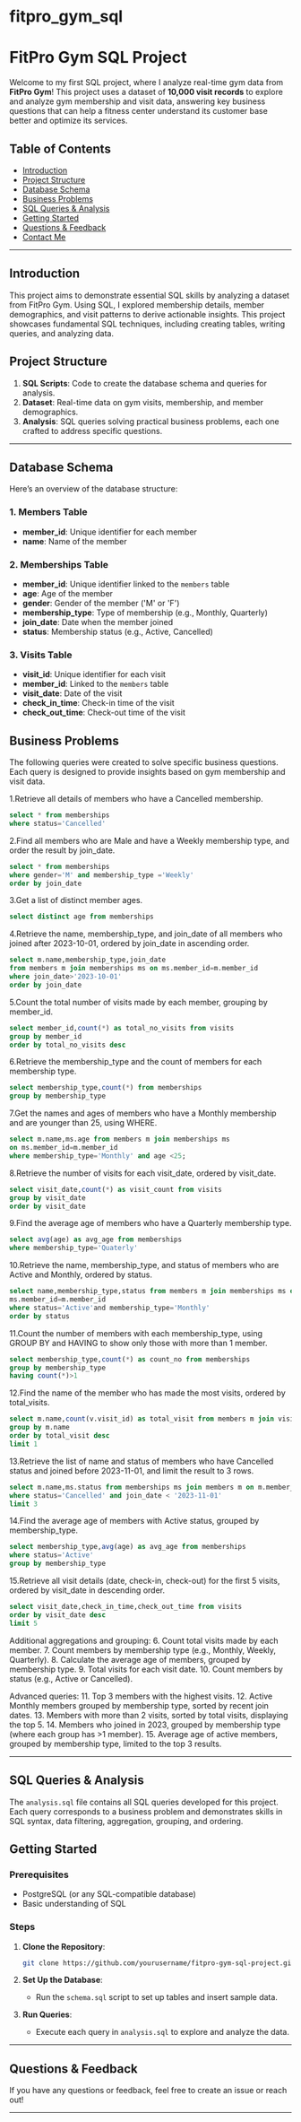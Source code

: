 # fitpro_gym_sql
# FitPro Gym SQL Project

 

Welcome to my first SQL project, where I analyze real-time gym data from **FitPro Gym**! This project uses a dataset of **10,000 visit records** to explore and analyze gym membership and visit data, answering key business questions that can help a fitness center understand its customer base better and optimize its services.

## Table of Contents
- [Introduction](#introduction)
- [Project Structure](#project-structure)
- [Database Schema](#database-schema)
- [Business Problems](#business-problems)
- [SQL Queries & Analysis](#sql-queries--analysis)
- [Getting Started](#getting-started)
- [Questions & Feedback](#questions--feedback)
- [Contact Me](#contact-me)

---

## Introduction

This project aims to demonstrate essential SQL skills by analyzing a dataset from FitPro Gym. Using SQL, I explored membership details, member demographics, and visit patterns to derive actionable insights. This project showcases fundamental SQL techniques, including creating tables, writing queries, and analyzing data.

## Project Structure

1. **SQL Scripts**: Code to create the database schema and queries for analysis.
2. **Dataset**: Real-time data on gym visits, membership, and member demographics.
3. **Analysis**: SQL queries solving practical business problems, each one crafted to address specific questions.

---

## Database Schema

Here’s an overview of the database structure:

### 1. **Members Table**
- **member_id**: Unique identifier for each member
- **name**: Name of the member

### 2. **Memberships Table**
- **member_id**: Unique identifier linked to the `members` table
- **age**: Age of the member
- **gender**: Gender of the member ('M' or 'F')
- **membership_type**: Type of membership (e.g., Monthly, Quarterly)
- **join_date**: Date when the member joined
- **status**: Membership status (e.g., Active, Cancelled)

### 3. **Visits Table**
- **visit_id**: Unique identifier for each visit
- **member_id**: Linked to the `members` table
- **visit_date**: Date of the visit
- **check_in_time**: Check-in time of the visit
- **check_out_time**: Check-out time of the visit

## Business Problems

The following queries were created to solve specific business questions. Each query is designed to provide insights based on gym membership and visit data.

1.Retrieve all details of members who have a Cancelled membership.
```sql
select * from memberships
where status='Cancelled'
```
2.Find all members who are Male and have a Weekly membership type, and order the result by join_date.
```sql
select * from memberships 
where gender='M' and membership_type ='Weekly'
order by join_date
```

3.Get a list of distinct member ages.
```sql
select distinct age from memberships
```

4.Retrieve the name, membership_type, and join_date of all members who joined after 2023-10-01, ordered by join_date in ascending order.
```sql
select m.name,membership_type,join_date 
from members m join memberships ms on ms.member_id=m.member_id
where join_date>'2023-10-01'
order by join_date
```
5.Count the total number of visits made by each member, grouping by member_id.
```sql
select member_id,count(*) as total_no_visits from visits
group by member_id
order by total_no_visits desc
```

6.Retrieve the membership_type and the count of members for each membership type.
```sql
select membership_type,count(*) from memberships
group by membership_type
```

7.Get the names and ages of members who have a Monthly membership and are younger than 25, using WHERE.
```sql
select m.name,ms.age from members m join memberships ms 
on ms.member_id=m.member_id
where membership_type='Monthly' and age <25;
```

8.Retrieve the number of visits for each visit_date, ordered by visit_date.
```sql
select visit_date,count(*) as visit_count from visits
group by visit_date
order by visit_date
```

9.Find the average age of members who have a Quarterly membership type.
```sql
select avg(age) as avg_age from memberships
where membership_type='Quaterly'
```

10.Retrieve the name, membership_type, and status of members who are Active and Monthly, ordered by status.
```sql
select name,membership_type,status from members m join memberships ms on
ms.member_id=m.member_id
where status='Active'and membership_type='Monthly'
order by status
```

11.Count the number of members with each membership_type, using GROUP BY and HAVING to show only those with more than 1 member.
```sql
select membership_type,count(*) as count_no from memberships
group by membership_type
having count(*)>1
```
12.Find the name of the member who has made the most visits, ordered by total_visits.
```sql
select m.name,count(v.visit_id) as total_visit from members m join visits v on v.member_id=m.member_id 
group by m.name
order by total_visit desc
limit 1
```
13.Retrieve the list of name and status of members who have Cancelled status and joined before 2023-11-01, and limit the result to 3 rows.
```sql
select m.name,ms.status from memberships ms join members m on m.member_id=ms.member_id
where status='Cancelled' and join_date < '2023-11-01'
limit 3
```
14.Find the average age of members with Active status, grouped by membership_type.
```sql
select membership_type,avg(age) as avg_age from memberships
where status='Active'
group by membership_type

```
15.Retrieve all visit details (date, check-in, check-out) for the first 5 visits, ordered by visit_date in descending order.
```sql
select visit_date,check_in_time,check_out_time from visits
order by visit_date desc
limit 5
```


Additional aggregations and grouping:
6. Count total visits made by each member.
7. Count members by membership type (e.g., Monthly, Weekly, Quarterly).
8. Calculate the average age of members, grouped by membership type.
9. Total visits for each visit date.
10. Count members by status (e.g., Active or Cancelled).

Advanced queries:
11. Top 3 members with the highest visits.
12. Active Monthly members grouped by membership type, sorted by recent join dates.
13. Members with more than 2 visits, sorted by total visits, displaying the top 5.
14. Members who joined in 2023, grouped by membership type (where each group has >1 member).
15. Average age of active members, grouped by membership type, limited to the top 3 results.

---

## SQL Queries & Analysis

The `analysis.sql` file contains all SQL queries developed for this project. Each query corresponds to a business problem and demonstrates skills in SQL syntax, data filtering, aggregation, grouping, and ordering.

## Getting Started

### Prerequisites
- PostgreSQL (or any SQL-compatible database)
- Basic understanding of SQL

### Steps
1. **Clone the Repository**:
   ```bash
   git clone https://github.com/yourusername/fitpro-gym-sql-project.git
   ```
2. **Set Up the Database**:
   - Run the `schema.sql` script to set up tables and insert sample data.

3. **Run Queries**:
   - Execute each query in `analysis.sql` to explore and analyze the data.

---

## Questions & Feedback

If you have any questions or feedback, feel free to create an issue or reach out!

---
